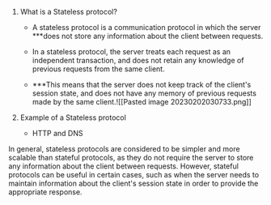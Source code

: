 1. What is a Stateless protocol?

	- A stateless protocol is a communication protocol in which the server ***does not store any information about the client between requests.

	- In a stateless protocol, the server treats each request as an independent transaction, and does not retain any knowledge of previous requests from the same client. 

	- ***This means that the server does not keep track of the client's session state, and does not have any memory of previous requests made by the same client.![[Pasted image 20230202030733.png]]

2. Example of a Stateless protocol
	- HTTP and DNS


In general, stateless protocols are considered to be simpler and more scalable than stateful protocols, as they do not require the server to store any information about the client between requests. However, stateful protocols can be useful in certain cases, such as when the server needs to maintain information about the client's session state in order to provide the appropriate response.